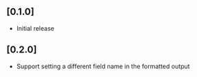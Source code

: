 ## [0.1.0]
- Initial release

## [0.2.0]
- Support setting a different field name in the formatted output

